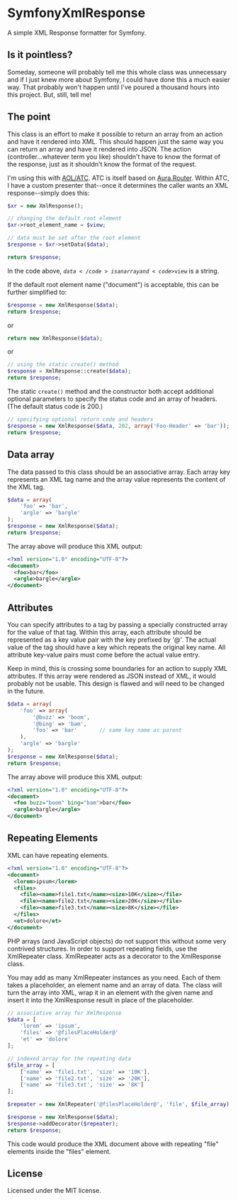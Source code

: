 # SymfonyXmlResponse
A simple XML Response formatter for Symfony.

## Is it pointless?
Someday, someone will probably tell me this whole class was unnecessary and if I just knew more about Symfony, I could have done this a much easier way.
That probably won't happen until I've poured a thousand hours into this project. But, still, tell me!

## The point
This class is an effort to make it possible to return an array from an action and have it rendered into XML. This should happen just the same way you can
return an array and have it rendered into JSON. The action (controller...whatever term you like) shouldn't have to know the format of the response,
just as it shouldn't know the format of the request.

I'm using this with [AOL/ATC](https://github.com/aol/atc). ATC is itself based on [Aura.Router](https://github.com/auraphp/Aura.Router). Within ATC, I have a
custom presenter that--once it determines the caller wants an XML response--simply does this:

```php
$xr = new XmlResponse();

// changing the default root element
$xr->root_element_name = $view;

// data must be set after the root element
$response = $xr->setData($data);

return $response;
```

In the code above, <code>$data</code> is an array and <code>$view</code> is a string.

If the default root element name ("document") is acceptable, this can be further simplified to:

```php
$response = new XmlResponse($data);
return $response;
```
or
```php
return new XmlResponse($data);
```
or
```php
// using the static create() method
$response = XmlResponse::create($data);
return $response;
```

The static <code>create()</code> method and the constructor both accept additional optional parameters to specify the status code and an array of headers.
(The default status code is 200.)

```php
// specifying optional return code and headers
$response = new XmlResponse($data, 202, array('Foo-Header' => 'bar'));
return $response;
```

## Data array

The data passed to this class should be an associative array. Each array key represents an XML tag name and the array value represents the content of the XML tag.

```php
$data = array(
    'foo' => 'bar',
    'argle' => 'bargle'
);
$response = new XmlResponse($data);
return $response;
```

The array above will produce this XML output:

```xml
<?xml version="1.0" encoding="UTF-8"?>
<document>
  <foo>bar</foo>
  <argle>bargle</argle>
</document>
```

## Attributes

You can specify attributes to a tag by passing a specially constructed array for the value of that tag. Within this array, each attribute should be represented
as a key value pair with the key prefixed by '@'. The actual value of the tag should have a key which repeats the original key name. All attribute key-value pairs
must come before the actual value entry.

Keep in mind, this is crossing some boundaries for an action to supply XML attributes. If this array were rendered as JSON instead of XML, it would probably not
be usable. This design is flawed and will need to be changed in the future.

```php
$data = array(
    'foo' => array(
        '@buzz' => 'boom',
        '@bing' => 'bam',
        'foo' => 'bar'       // same key name as parent
    ),
    'argle' => 'bargle'
);
$response = new XmlResponse($data);
return $response;
```

The array above will produce this XML output:

```xml
<?xml version="1.0" encoding="UTF-8"?>
<document>
  <foo buzz="boom" bing="bam">bar</foo>
  <argle>bargle</argle>
</document>
```

## Repeating Elements

XML can have repeating elements.

```xml
<?xml version="1.0" encoding="UTF-8"?>
<document>
  <lorem>ipsum</lorem>
  <files>
    <file><name>file1.txt</name><size>10K</size></file>
    <file><name>file2.txt</name><size>20K</size></file>
    <file><name>file3.txt</name><size>8K</size></file>
  </files>
  <et>dolore</et>
</document>
```

PHP arrays (and JavaScript objects) do not support this without some very contrived structures. In order to support repeating
fields, use the XmlRepeater class. XmlRepeater acts as a decorator to the XmlResponse class.

You may add as many XmlRepeater instances as you need. Each of them takes a placeholder, an element name and an array of data.
The class will turn the array into XML, wrap it in an element with the given name and insert it into the XmlResponse result
in place of the placeholder.

```php
// associative array for XmlResponse
$data = [
    'lorem' => 'ipsum',
    'files' => '@filesPlaceHolder@'
    'et' => 'dolore'
];

// indexed array for the repeating data
$file_array = [
    ['name' => 'file1.txt', 'size' => '10K'],
    ['name' => 'file2.txt', 'size' => '20K'],
    ['name' => 'file3.txt', 'size' => '8K']
];

$repeater = new XmlRepeater('@filesPlaceHolder@', 'file', $file_array);

$response = new XmlResponse($data);
$response->addDecorator($repeater);
return $response;
```

This code would produce the XML document above with repeating "file" elements inside the "files" element.

## License

Licensed under the MIT license.
